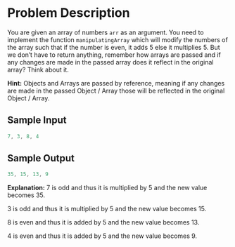 # Problem Description

You are given an array of numbers `arr` as an argument. You need to implement the function `manipulatingArray` which will modify the numbers of the array such that if the number is even, it adds 5 else it multiplies 5. But we don’t have to return anything, remember how arrays are passed and if any changes are made in the passed array does it reflect in the original array? Think about it.

**Hint:** Objects and Arrays are passed by reference, meaning if any changes are made in the passed Object / Array those will be reflected in the original Object / Array.

## Sample Input
```javascript
7, 3, 8, 4
```

## Sample Output
```javascript
35, 15, 13, 9
```

**Explanation:**
7 is odd and thus it is multiplied by 5 and the new value becomes 35.

3 is odd and thus it is multiplied by 5 and the new value becomes 15.

8 is even and thus it is added by 5 and the new value becomes 13.

4 is even and thus it is added by 5 and the new value becomes 9.


